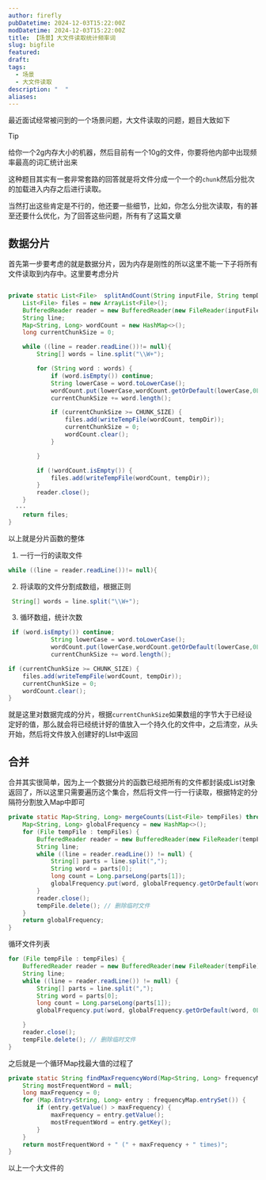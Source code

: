 ```yaml
---
author: firefly
pubDatetime: 2024-12-03T15:22:00Z
modDatetime: 2024-12-03T15:22:00Z
title: 【场景】大文件读取统计频率词
slug: bigfile
featured:
draft:
tags:
  - 场景
  - 大文件读取
description: "  "
aliases:
---
```


最近面试经常被问到的一个场景问题，大文件读取的问题，题目大致如下

> [!TIp]
> 给你一个2g内存大小的机器，然后目前有一个10g的文件，你要将他内部中出现频率最高的词汇统计出来

这种题目其实有一套非常套路的回答就是将文件分成一个一个的`chunk`然后分批次的加载进入内存之后进行读取。

当然打出这些肯定是不行的，他还要一些细节，比如，你怎么分批次读取，有的甚至还要什么优化，为了回答这些问题，所有有了这篇文章

## 数据分片

首先第一步要考虑的就是数据分片，因为内存是刚性的所以这里不能一下子将所有文件读取到内存中。这里要考虑分片

```java

private static List<File>  splitAndCount(String inputFile, String tempDir) throws IOException {
    List<File> files = new ArrayList<File>();
    BufferedReader reader = new BufferedReader(new FileReader(inputFile));
    String line;
    Map<String, Long> wordCount = new HashMap<>();
    long currentChunkSize = 0;

    while ((line = reader.readLine())!= null){
        String[] words = line.split("\\W+");

        for (String word : words) {
            if (word.isEmpty()) continue;
            String lowerCase = word.toLowerCase();
            wordCount.put(lowerCase,wordCount.getOrDefault(lowerCase,0L) + 1);
            currentChunkSize += word.length();

            if (currentChunkSize >= CHUNK_SIZE) {
                files.add(writeTempFile(wordCount, tempDir));
                currentChunkSize = 0;
                wordCount.clear();
            }

        }

        if (!wordCount.isEmpty()) {
            files.add(writeTempFile(wordCount, tempDir));
        }
        reader.close();
    }
  ···
    return files;
}
```

以上就是分片函数的整体

1. 一行一行的读取文件

```java
while ((line = reader.readLine())!= null){
```

2. 将读取的文件分割成数组，根据正则

```java
 String[] words = line.split("\\W+");
```

3. 循环数组，统计次数

```java
 if (word.isEmpty()) continue;
            String lowerCase = word.toLowerCase();
            wordCount.put(lowerCase,wordCount.getOrDefault(lowerCase,0L) + 1);
            currentChunkSize += word.length();

if (currentChunkSize >= CHUNK_SIZE) {
	files.add(writeTempFile(wordCount, tempDir));
	currentChunkSize = 0;
	wordCount.clear();
}

```

就是这里对数据完成的分片，根据`currentChunkSize`如果数组的字节大于已经设定好的值，那么就会将已经统计好的值放入一个持久化的文件中，之后清空，从头开始，然后将文件放入创建好的LIst中返回

## 合并

合并其实很简单，因为上一个数据分片的函数已经把所有的文件都封装成List对象返回了，所以这里只需要遍历这个集合，然后将文件一行一行读取，根据特定的分隔符分割放入Map中即可

```java
private static Map<String, Long> mergeCounts(List<File> tempFiles) throws IOException {
    Map<String, Long> globalFrequency = new HashMap<>();
    for (File tempFile : tempFiles) {
        BufferedReader reader = new BufferedReader(new FileReader(tempFile));
        String line;
        while ((line = reader.readLine()) != null) {
            String[] parts = line.split(",");
            String word = parts[0];
            long count = Long.parseLong(parts[1]);
            globalFrequency.put(word, globalFrequency.getOrDefault(word, 0L) + count);
        }
        reader.close();
        tempFile.delete(); // 删除临时文件
    }
    return globalFrequency;
}
```

循环文件列表

```java
for (File tempFile : tempFiles) {
	BufferedReader reader = new BufferedReader(new FileReader(tempFile));
	String line;
	while ((line = reader.readLine()) != null) {
		String[] parts = line.split(",");
		String word = parts[0];
		long count = Long.parseLong(parts[1]);
		globalFrequency.put(word, globalFrequency.getOrDefault(word, 0L) + count);

	}
	reader.close();
	tempFile.delete(); // 删除临时文件
}
```

之后就是一个循环Map找最大值的过程了

```java
private static String findMaxFrequencyWord(Map<String, Long> frequencyMap) {
    String mostFrequentWord = null;
    long maxFrequency = 0;
    for (Map.Entry<String, Long> entry : frequencyMap.entrySet()) {
        if (entry.getValue() > maxFrequency) {
            maxFrequency = entry.getValue();
            mostFrequentWord = entry.getKey();
        }
    }
    return mostFrequentWord + " (" + maxFrequency + " times)";
}
```

以上一个大文件的
